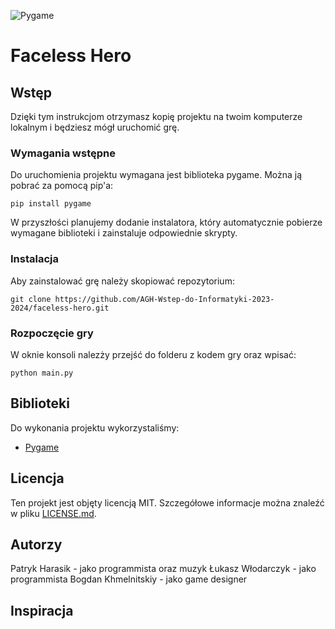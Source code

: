![Pygame](https://www.pygame.org/docs/_images/pygame_logo.png)

# Faceless Hero



## Wstęp

Dzięki tym instrukcjom otrzymasz kopię projektu na twoim komputerze lokalnym i będziesz mógł uruchomić grę.

### Wymagania wstępne

Do uruchomienia projektu wymagana jest biblioteka pygame. Można ją pobrać za pomocą pip'a:

```
pip install pygame
```

W przyszłości planujemy dodanie instalatora, który automatycznie pobierze wymagane biblioteki i zainstaluje odpowiednie skrypty.

### Instalacja

Aby zainstalować grę należy skopiować repozytorium:

```
git clone https://github.com/AGH-Wstep-do-Informatyki-2023-2024/faceless-hero.git
```

### Rozpoczęcie gry

W oknie konsoli nalezży przejść do folderu z kodem gry oraz wpisać:

```
python main.py
```

## Biblioteki

Do wykonania projektu wykorzystaliśmy:

* [Pygame](https://www.pygame.org/)

## Licencja

Ten projekt jest objęty licencją MIT. Szczegółowe informacje można znaleźć w pliku [LICENSE.md](LICENSE.md).

## Autorzy

Patryk Harasik - jako programmista oraz muzyk
Łukasz  Włodarczyk - jako programmista
Bogdan Khmelnitskiy - jako game designer

## Inspiracja

